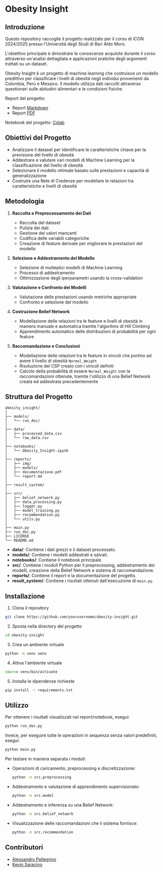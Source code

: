 # Obesity Insight

## Introduzione
Questo repository raccoglie il progetto realizzato per il corso di ICON 2024/2025 presso l'Università degli Studi di Bari Aldo Moro.

L'obiettivo principale è dimostrare le conoscenze acquisite durante il corso attraverso un'analisi dettagliata e applicazioni pratiche degli argomenti trattati su un dataset.

Obesity Insight è un progetto di machine learning che costruisce un modello predittivo per classificare i livelli di obesità negli individui provenienti da Colombia, Perù e Messico. Il modello utilizza dati raccolti attraverso questionari sulle abitudini alimentari e le condizioni fisiche.

Report del progetto: 
- Report [Markdown](reports/report.md)
- Report [PDF](reports/report.pdf)

Notebook del progetto: [Colab](https://colab.research.google.com/drive/1LSFmYoN1W2xFRYsA_VJK_Vsr5P-E_j11?usp=sharing)

## Obiettivi del Progetto
- Analizzare il dataset per identificare le caratteristiche chiave per la previsione del livello di obesità
- Addestrare e valutare vari modelli di Machine Learning per la classificazione del livello di obesità
- Selezionare il modello ottimale basato sulle prestazioni e capacità di generalizzazione
- Costruire una Rete di Credenze per modellare le relazioni tra caratteristiche e livelli di obesità

## Metodologia
1. **Raccolta e Preprocessamento dei Dati**
   - Raccolta del dataset
   - Pulizia dei dati
   - Gestione dei valori mancanti
   - Codifica delle variabili categoriche
   - Creazione di feature derivate per migliorare le prestazioni del modello

2. **Selezione e Addestramento del Modello**
   - Selezione di molteplici modelli di Machine Learning
   - Processo di addestramento
   - Ottimizzazione degli iperparametri usando la cross-validation

3. **Valutazione e Confronto dei Modelli**
   - Valutazione delle prestazioni usando metriche appropriate
   - Confronto e selezione del modello

4. **Costruzione Belief Network**
   - Modellazione delle relazioni tra le feature e livelli di obesità in maniera manuale e automatica tramite l'algoritmo di Hill Climbing
   - Apprendimento automatico delle distribuzioni di probabilità per ogni feature

5. **Raccomandazione e Conclusioni**
   - Modellazione delle relazioni tra le feature in vincoli che portino ad avere il livello di obesità `Normal_Weight`
   - Risoluzione del CSP creato con i vincoli definiti
   - Calcolo della probabilità di essere `Normal_Weight` con le raccomandazioni ottenute, tramite l'utilizzo di una Belief Network creata ed addestrata precedentemente
## Struttura del Progetto
```
obesity_insight/
│
├── models/
│   └── run_doc/
│
├── data/
│   ├── processed_data.csv
│   └── raw_data.csv
│
├── notebooks/
│   └── Obesity_Insight.ipynb
│
├── reports/
│   ├── img/
│   ├── models/
│   ├── documentazione.pdf
│   └── report.md
│
├── result_system/
│
├── src/
│   ├── belief_network.py
│   ├── data_processing.py
│   ├── logger.py
│   ├── model_training.py
│   ├── recommendation.py
│   └── utils.py
│
├── main.py
├── run_doc.py
├── LICENSE
└── README.md
```

- **data/**: Contiene i dati grezzi e il dataset processato.
- **models/**: Contiene i modelli addestrati e salvati.
- **notebooks/**: Contiene il notebook principale.
- **src/**: Contiene i moduli Python per il preprocessing, addestramento dei modelli, creazione della Belief Network e sistema di raccomandazione.
- **reports/**: Contiene il report e la documentazione del progetto.
- **result_system/**: Contiene i risultati ottenuti dall'esecuzione di `main.py`.

## Installazione
1. Clona il repository
```bash
git clone https://github.com/yourusername/obesity-insight.git
```

2. Sposta nella directory del progetto
```bash
cd obesity-insight
```

3. Crea un ambiente virtuale
```bash
python -m venv venv
```

4. Attiva l'ambiente virtuale
```bash
source venv/bin/activate
```

5. Installa le dipendenze richieste
```bash
pip install -r requirements.txt
```

## Utilizzo
Per ottenere i risultati visualizzati nel report/notebook, esegui:
```bash
python run_doc.py
```

Invece, per eseguire tutte le operazioni in sequenza senza valori predefiniti, esegui:
```bash
python main.py
```

Per testare in maniera separata i moduli:
- Operazioni di caricamento, preprocessing e discretizzazione:
    ```bash
    python -m src.preprocessing
    ```
- Addestramento e valutazione di apprendimento supervisionato:
    ```bash
    python -m src.model
    ```
- Addestramento e inferenza su una Belief Network:
    ```bash
    python -m src.belief_network
    ```
- Visualizzazione delle raccomandazioni che il sistema fornisce:
    ```bash
    python -m src.recommendation
    ```

## Contributori
- [Alessandro Pellegrino](https://github.com/ale-pell)
- [Kevin Saracino](https://github.com/kelvinsrcn)
